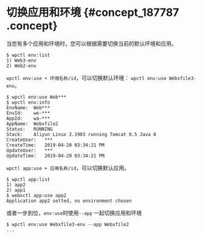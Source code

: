 # 切换应用和环境 {#concept_187787 .concept}

当您有多个应用和环境时，您可以根据需要切换当前的默认环境和应用。

``` {#codeblock_y9k_5ci_pdn}
$ wpctl env:list
1) Web3-env
2) Web2-env
```

`wpctl env:use + 环境名称/id`，可以切换默认环境： `wpctl env:use Webxfile3-env`。

``` {#codeblock_h95_8xd_h5k}
$ wpctl env:use Web***
$ wpctl env:info
EnvName:  Web***
EnvId:    we-***
AppId:    wa-***
AppName:  Webxfile2
Status:   RUNNING
Stack:    Aliyun Linux 2.1903 running Tomcat 8.5 Java 8
CreateUser:   ***
CreateTime:   2019-04-20 03:34:21 PM
UpdateUser:   ***
UpdateTime:   2019-04-20 03:34:21 PM
```

`wpctl app:use + 应用名称/id`，可以切换默认应用。

``` {#codeblock_85s_bwi_nwq}
$ wpctl app:list
1) app2
2) app1
$ webxctl app:use app2
Application app2 setted, no environment chosen
```

或者一步到位，`env:use`时使用`--app` 一起切换应用和环境

``` {#codeblock_23o_mui_bpf}
$ wpctl env:use Webxfile3-env --app Webxfile2
...
```

